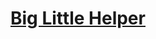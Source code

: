 # [Big Little Helper](https://education.lego.com/en-us/lessons/spikeessential-quirky-creations/spikeessential-big-little-helper)
